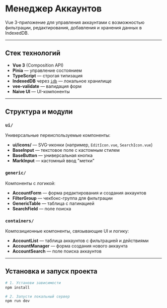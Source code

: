 # Менеджер Аккаунтов

Vue 3-приложение для управления аккаунтами с возможностью фильтрации, редактирования, добавления и хранения данных в IndexedDB.

---

## Стек технологий

- **Vue 3** (Composition API)
- **Pinia** — управление состоянием
- **TypeScript** — строгая типизация
- **IndexedDB** через [`idb`](https://www.npmjs.com/package/idb) — локальное хранилище
- **vee-validate** — валидация форм
- **Naive UI** — UI-компоненты

---

## Структура и модули

### `ui/`

Универсальные переиспользуемые компоненты:

- **ui/icons/** — SVG-иконки (например, `EditIcon.vue`, `SearchIcon.vue`)
- **BaseInput** — текстовое поле с кастомным стилем
- **BaseButton** — универсальная кнопка
- **MarkInput** — кастомный ввод "метки"

### `generic/`

Компоненты с логикой:

- **AccountForm** — форма редактирования и создания аккаунтов
- **FilterGroup** — чекбокс-группа для фильтрации
- **GenericTable** — таблица с пагинацией
- **SearchField** — поле поиска

### `containers/`

Композиционные компоненты, связывающие UI и логику:

- **AccountList** — таблица аккаунтов с фильтрацией и действиями
- **AccountManager** — форма создания нового аккаунта
- **AccountSearch** — поле поиска аккаунтов

---

## Установка и запуск проекта

```bash
# 1. Установи зависимости
npm install

# 2. Запусти локальный сервер
npm run dev
```
